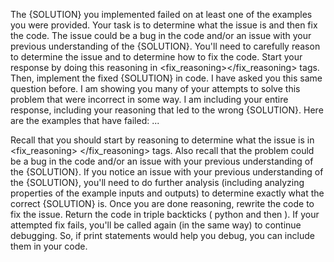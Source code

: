 
The {SOLUTION} you implemented failed on at least one of the examples you were provided.
Your task is to determine what the issue is and then fix the code. The issue could be a bug in the code and/or an issue with your previous understanding of the {SOLUTION}.
You'll need to carefully reason to determine the issue and to determine how to fix the code. Start your response by doing this reasoning in <fix_reasoning></fix_reasoning> tags. Then, implement the fixed {SOLUTION} in code.
I have asked you this same question before. I am showing you many of your attempts to solve this problem that were incorrect in some way. I am including your entire response, including your reasoning that led to the wrong {SOLUTION}.
Here are the examples that have failed:
...

Recall that you should start by reasoning to determine what the issue is in <fix_reasoning> </fix_reasoning> tags. Also recall that the problem could be a bug in the code and/or an issue with your previous understanding of the {SOLUTION}.
If you notice an issue with your previous understanding of the {SOLUTION}, you'll need to do further analysis (including analyzing properties of the example inputs and outputs) to determine exactly what the correct {SOLUTION} is.
Once you are done reasoning, rewrite the code to fix the issue. Return the code in triple backticks ( python and then ).
If your attempted fix fails, you'll be called again (in the same way) to continue debugging. So, if print statements would help you debug, you can include them in your code.